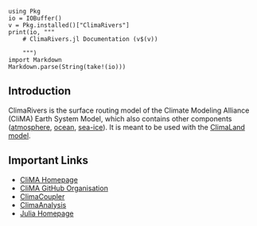 ```@eval
using Pkg
io = IOBuffer()
v = Pkg.installed()["ClimaRivers"]
print(io, """
    # ClimaRivers.jl Documentation (v$(v))

    """)
import Markdown
Markdown.parse(String(take!(io)))
```

## Introduction

ClimaRivers is the surface routing model of the Climate Modeling Alliance (CliMA) Earth System Model, which
also contains other components ([atmosphere](https://github.com/CliMA/ClimaAtmos.jl), [ocean](https://github.com/CliMA/ClimaOcean.jl), [sea-ice](https://github.com/CliMA/ClimaSeaIce.jl)). It is meant to be used with the [ClimaLand model](https://github.com/CliMA/ClimaLand.jl).

## Important Links

- [CliMA Homepage](https://clima.caltech.edu/)
- [CliMA GitHub Organisation](https://github.com/CliMA)
- [ClimaCoupler](https://github.com/CliMA/ClimaCoupler.jl)
- [ClimaAnalysis](https://github.com/CliMA/ClimaAnalysis.jl)
- [Julia Homepage](https://julialang.org)